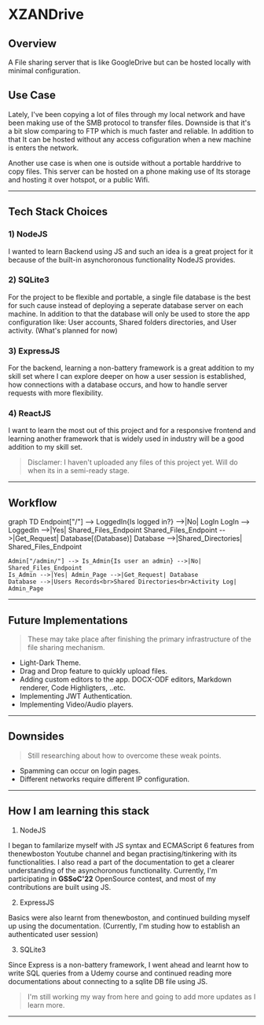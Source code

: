 # XZANDrive

## Overview

A File sharing server that is like GoogleDrive but can be hosted locally with minimal configuration.

## Use Case

Lately, I've been copying a lot of files through my local network and have been making use of the SMB protocol to transfer files. Downside is that it's a bit slow comparing to FTP which is much faster and reliable. In addition to that It can be hosted without any access cofiguration when a new machine is enters the network.

Another use case is when one is outside without a portable harddrive to copy files. This server can be hosted on a phone making use of Its storage and hosting it over hotspot, or a public Wifi.

<hr>

## Tech Stack Choices

### 1) NodeJS

I wanted to learn Backend using JS and such an idea is a great project for it because of the built-in asynchoronous functionality NodeJS provides.

### 2) SQLite3

For the project to be flexible and portable, a single file database is the best for such cause instead of deploying a seperate database server on each machine. In addition to that the database will only be used to store the app configuration like: User accounts, Shared folders directories, and User activity. (What's planned for now)

### 3) ExpressJS

For the backend, learning a non-battery framework is a great addition to my skill set where I can explore deeper on how a user session is established, how connections with a database occurs, and how to handle server requests with more flexibility.

### 4) ReactJS

I want to learn the most out of this project and for a responsive frontend and learning another framework that is widely used in industry will be a good addition to my skill set.

> Disclamer: I haven't uploaded any files of this project yet. Will do when its in a semi-ready stage.

<hr>

## Workflow

graph TD
    Endpoint["/"] --> LoggedIn{Is logged in?} -->|No| LogIn
    LogIn --> LoggedIn -->|Yes| Shared_Files_Endpoint
    Shared_Files_Endpoint -->|Get_Request| Database[(Database)]
    Database -->|Shared_Directories| Shared_Files_Endpoint

    Admin["/admin/"] --> Is_Admin{Is user an admin} -->|No| Shared_Files_Endpoint
    Is_Admin -->|Yes| Admin_Page -->|Get_Request| Database
    Database -->|Users Records<br>Shared Directories<br>Activity Log| Admin_Page

<hr>

## Future Implementations

> These may take place after finishing the primary infrastructure of the file sharing mechanism.

* Light-Dark Theme.
* Drag and Drop feature to quickly upload files.
* Adding custom editors to the app. DOCX-ODF editors, Markdown renderer, Code Highligters, ..etc.
* Implementing JWT Authentication.
* Implementing Video/Audio players.

<hr>

## Downsides

>	Still researching about how to overcome these weak points.

* Spamming can occur on login pages.
* Different networks require different IP configuration.

<hr>

## How I am learning this stack

1) NodeJS

I began to familarize myself with JS syntax and ECMAScript 6 features from thenewboston Youtube channel and began practising/tinkering with its functionalities. I also read a part of the documentation to get a clearer understanding of the asynchoronous functionality. Currently, I'm participating in **GSSoC'22** OpenSource contest, and most of my contributions are built using JS.

2) ExpressJS

Basics were also learnt from thenewboston, and continued building myself up using the documentation. (Currently, I'm studing how to establish an authenticated user session)

3) SQLite3

Since Express is a non-battery framework, I went ahead and learnt how to write SQL queries from a Udemy course and continued reading more documentations about connecting to a sqlite DB file using JS.

> I'm still working my way from here and going to add more updates as I learn more.

<hr>